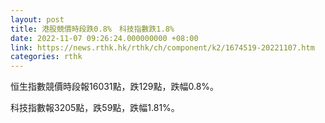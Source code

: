 ```yaml
---
layout: post
title: 港股競價時段跌0.8%　科技指數跌1.8%
date: 2022-11-07 09:26:24.000000000 +08:00
link: https://news.rthk.hk/rthk/ch/component/k2/1674519-20221107.htm
categories: rthk
---
```


恒生指數競價時段報16031點，跌129點，跌幅0.8%。

科技指數報3205點，跌59點，跌幅1.81%。
